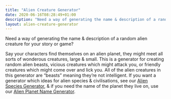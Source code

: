 ```yaml
---
title: "Alien Creature Generator"
date: 2020-06-16T08:28:49+01:00
description: "Need a way of generating the name & description of a random alien creature?"
layout: alien-creature-generator
---
```


Need a way of generating the name & description of a random alien creature for your story or game?

Say your characters find themselves on an alien planet, they might meet all sorts of wonderous creatures, large & small. This is a generator for creating random alien beasts, vicious creatures which might attack you, or friendly creatures which might come over and lick you. All of the alien creatures in this generator are “beasts” meaning they’re not intelligent. If you want a generator which ideas for alien species & civilisations, see our <a href="/alien-species-generator">Alien Species Generator</a>, & if you need the name of the planet they live on, use our <a href="/planet-name-generator">Alien Planet Name Generator</a>. 
